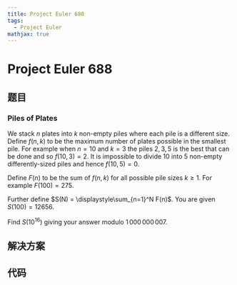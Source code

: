 ```yaml
---
title: Project Euler 688
tags:
  - Project Euler
mathjax: true
---
```

<escape><!-- more --></escape>
    
# Project Euler 688
## 题目
### Piles of Plates



We stack $n$ plates into $k$ non-empty piles where each pile is a different size. Define $f(n,k)$ to be the maximum number of plates possible in the smallest pile. For example when $n = 10$ and $k = 3$ the piles $2,3,5$ is the best that can be done and so $f(10,3) = 2$. It is impossible to divide $10$ into $5$ non-empty differently-sized piles and hence $f(10,5) = 0$.


Define $F(n)$ to be the sum of $f(n,k)$ for all possible pile sizes $k\ge 1$. For example $F(100) = 275$.


Further define $S(N) = \displaystyle\sum_{n=1}^N F(n)$. You are given $S(100) = 12656$.


Find $S(10^{16})$ giving your answer modulo $1\,000\,000\,007$.




## 解决方案


## 代码


